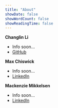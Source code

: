 ```yaml
---
title: "About"
showDate: false
showWordCount: false
showReadingTime: false
---
```

**Changlin Li**

 - Info soon...
 - [GitHub](https://github.com/changlinli/)

**Max Chiswick**

 - Info soon...
 - [LinkedIn](https://linkedin.com/in/maxchiswick)

**Mackenzie Mikkelsen**

 - Info soon...
 - [LinkedIn](https://www.linkedin.com/in/mackenziemikkelsen/)